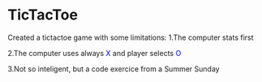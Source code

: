 # TicTacToe
 
Created a tictactoe game with some limitations:
   1.The computer stats first 

   2.The computer uses always <span style="color:blue">X</span> and player selects  <span style="color:blue">O</span>

   3.Not so inteligent, but a code exercice from a Summer Sunday

